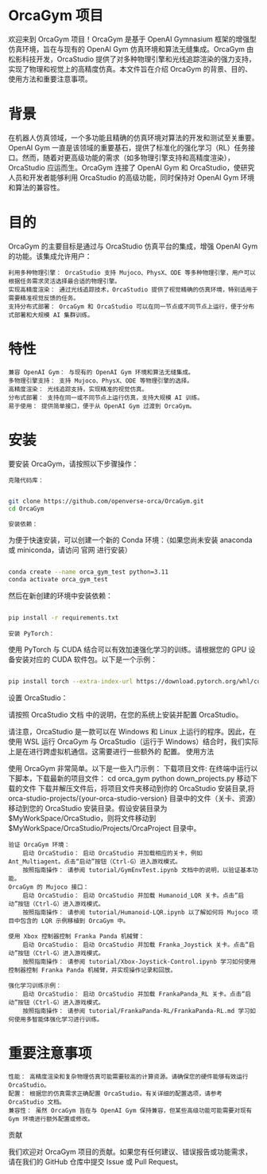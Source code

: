 # OrcaGym 项目

欢迎来到 OrcaGym 项目！OrcaGym 是基于 OpenAI Gymnasium 框架的增强型仿真环境，旨在与现有的 OpenAI Gym 仿真环境和算法无缝集成。OrcaGym 由松影科技开发，OrcaStudio 提供了对多种物理引擎和光线追踪渲染的强力支持，实现了物理和视觉上的高精度仿真。本文件旨在介绍 OrcaGym 的背景、目的、使用方法和重要注意事项。
# 背景

在机器人仿真领域，一个多功能且精确的仿真环境对算法的开发和测试至关重要。OpenAI Gym 一直是该领域的重要基石，提供了标准化的强化学习（RL）任务接口。然而，随着对更高级功能的需求（如多物理引擎支持和高精度渲染），OrcaStudio 应运而生。OrcaGym 连接了 OpenAI Gym 和 OrcaStudio，使研究人员和开发者能够利用 OrcaStudio 的高级功能，同时保持对 OpenAI Gym 环境和算法的兼容性。
# 目的

OrcaGym 的主要目标是通过与 OrcaStudio 仿真平台的集成，增强 OpenAI Gym 的功能。该集成允许用户：

    利用多种物理引擎： OrcaStudio 支持 Mujoco、PhysX、ODE 等多种物理引擎，用户可以根据任务需求灵活选择最合适的物理引擎。
    实现高精度渲染： 通过光线追踪技术，OrcaStudio 提供了视觉精确的仿真环境，特别适用于需要精准视觉反馈的任务。
    支持分布式部署： OrcaGym 和 OrcaStudio 可以在同一节点或不同节点上运行，便于分布式部署和大规模 AI 集群训练。

# 特性

    兼容 OpenAI Gym： 与现有的 OpenAI Gym 环境和算法无缝集成。
    多物理引擎支持： 支持 Mujoco、PhysX、ODE 等物理引擎的选择。
    高精度渲染： 光线追踪支持，实现精准的视觉仿真。
    分布式部署： 支持在同一或不同节点上运行仿真，支持大规模 AI 训练。
    易于使用： 提供简单接口，便于从 OpenAI Gym 过渡到 OrcaGym。

# 安装

要安装 OrcaGym，请按照以下步骤操作：

    克隆代码库：

```bash

git clone https://github.com/openverse-orca/OrcaGym.git
cd OrcaGym
```
    安装依赖：

为便于快速安装，可以创建一个新的 Conda 环境：（如果您尚未安装 anaconda 或 miniconda，请访问 官网 进行安装）

```bash

conda create --name orca_gym_test python=3.11
conda activate orca_gym_test
```
然后在新创建的环境中安装依赖：

```bash

pip install -r requirements.txt
```
    安装 PyTorch：

使用 PyTorch 与 CUDA 结合可以有效加速强化学习的训练。请根据您的 GPU 设备安装对应的 CUDA 软件包。以下是一个示例：

```bash

pip install torch --extra-index-url https://download.pytorch.org/whl/cu12x
```
设置 OrcaStudio：

请按照 OrcaStudio 文档 中的说明，在您的系统上安装并配置 OrcaStudio。

请注意，OrcaStudio 是一款可以在 Windows 和 Linux 上运行的程序。因此，在使用 WSL 运行 OrcaGym 与 OrcaStudio（运行于 Windows）结合时，我们实际上是在进行跨虚拟机通信。这需要进行一些额外的 配置。
使用方法

使用 OrcaGym 非常简单。以下是一些入门示例：
    下载项目文件:
    在终端中运行以下脚本，下载最新的项目文件：
    cd orca_gym
    python down_projects.py
    移动下载的文件
    下载并解压文件后，将项目文件夹移动到你的 OrcaStudio 安装目录,将 orca-studio-projects/{your-orca-studio-version} 目录中的文件（关卡、资源）移动到您的 OrcaStudio 安装目录。假设安装目录为 $MyWorkSpace/OrcaStudio，则将文件移动到 $MyWorkSpace/OrcaStudio/Projects/OrcaProject 目录中。

    验证 OrcaGym 环境：
        启动 OrcaStudio： 启动 OrcaStudio 并加载相应的关卡，例如 Ant_Multiagent。点击“启动”按钮（Ctrl-G）进入游戏模式。
        按照指南操作： 请参阅 tutorial/GymEnvTest.ipynb 文档中的说明，以验证基本功能。
    OrcaGym 的 Mujoco 接口：
        启动 OrcaStudio： 启动 OrcaStudio 并加载 Humanoid_LQR 关卡。点击“启动”按钮（Ctrl-G）进入游戏模式。
        按照指南操作： 请参阅 tutorial/Humanoid-LQR.ipynb 以了解如何将 Mujoco 项目中包含的 LQR 示例移植到 OrcaGym 中。

    使用 Xbox 控制器控制 Franka Panda 机械臂：
        启动 OrcaStudio： 启动 OrcaStudio 并加载 Franka_Joystick 关卡。点击“启动”按钮（Ctrl-G）进入游戏模式。
        按照指南操作： 请参阅 tutorial/Xbox-Joystick-Control.ipynb 学习如何使用控制器控制 Franka Panda 机械臂，并实现操作记录和回放。

    强化学习训练示例：
        启动 OrcaStudio： 启动 OrcaStudio 并加载 FrankaPanda_RL 关卡。点击“启动”按钮（Ctrl-G）进入游戏模式。
        按照指南操作： 请参阅 tutorial/FrankaPanda-RL/FrankaPanda-RL.md 学习如何使用多智能体强化学习进行训练。

# 重要注意事项

    性能： 高精度渲染和复杂物理仿真可能需要较高的计算资源。请确保您的硬件能够有效运行 OrcaStudio。
    配置： 根据您的仿真需求正确配置 OrcaStudio。有关详细的配置选项，请参考 OrcaStudio 文档。
    兼容性： 虽然 OrcaGym 旨在与 OpenAI Gym 保持兼容，但某些高级功能可能需要对现有 Gym 环境进行额外配置或修改。

贡献

我们欢迎对 OrcaGym 项目的贡献。如果您有任何建议、错误报告或功能需求，请在我们的 GitHub 仓库中提交 Issue 或 Pull Request。